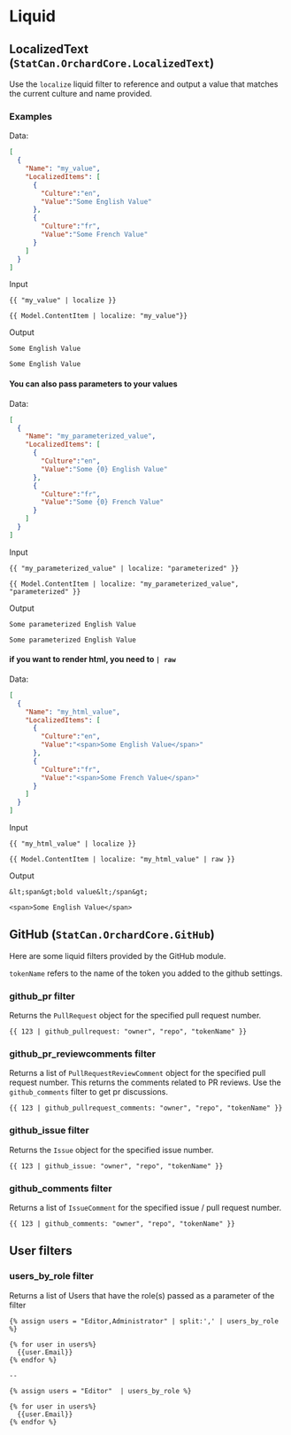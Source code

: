 # Liquid

## LocalizedText (`StatCan.OrchardCore.LocalizedText`) 

Use the `localize` liquid filter to reference and output a value that matches the current culture and name provided. 

### Examples

Data: 
```json
[
  {
    "Name": "my_value",
    "LocalizedItems": [
      {
        "Culture":"en",
        "Value":"Some English Value"
      },
      {
        "Culture":"fr",
        "Value":"Some French Value"
      }
    ]
  }
]

```
Input

```liquid
{{ "my_value" | localize }}

{{ Model.ContentItem | localize: "my_value"}}
```

Output

```text
Some English Value

Some English Value
```

#### You can also pass parameters to your values

Data: 
```json
[
  {
    "Name": "my_parameterized_value",
    "LocalizedItems": [
      {
        "Culture":"en",
        "Value":"Some {0} English Value"
      },
      {
        "Culture":"fr",
        "Value":"Some {0} French Value"
      }
    ]
  }
]

```
Input

```liquid
{{ "my_parameterized_value" | localize: "parameterized" }}

{{ Model.ContentItem | localize: "my_parameterized_value", "parameterized" }}
```

Output

```text
Some parameterized English Value

Some parameterized English Value
```

#### if you want to render html, you need to `| raw`

Data: 
```json
[
  {
    "Name": "my_html_value",
    "LocalizedItems": [
      {
        "Culture":"en",
        "Value":"<span>Some English Value</span>"
      },
      {
        "Culture":"fr",
        "Value":"<span>Some French Value</span>"
      }
    ]
  }
]

```
Input

```liquid
{{ "my_html_value" | localize }}

{{ Model.ContentItem | localize: "my_html_value" | raw }}
```

Output

```text
&lt;span&gt;bold value&lt;/span&gt;

<span>Some English Value</span>
```

## GitHub (`StatCan.OrchardCore.GitHub`)

Here are some liquid filters provided by the GitHub module.

`tokenName` refers to the name of the token you added to the github settings.

### github_pr filter

Returns the `PullRequest` object for the specified pull request number.

```liquid
{{ 123 | github_pullrequest: "owner", "repo", "tokenName" }}
```

### github_pr_reviewcomments filter

Returns a list of `PullRequestReviewComment` object for the specified pull request number.
This returns the comments related to PR reviews. Use the `github_comments` filter to get pr discussions.

```liquid
{{ 123 | github_pullrequest_comments: "owner", "repo", "tokenName" }}
```

### github_issue filter

Returns the `Issue` object for the specified issue number.

```liquid
{{ 123 | github_issue: "owner", "repo", "tokenName" }}
```

### github_comments filter

Returns a list of `IssueComment` for the specified issue / pull request number.

```liquid
{{ 123 | github_comments: "owner", "repo", "tokenName" }}
```


## User filters

### users_by_role filter

Returns a list of Users that have the role(s) passed as a parameter of the filter

```liquid
{% assign users = "Editor,Administrator" | split:',' | users_by_role %}

{% for user in users%}
  {{user.Email}}
{% endfor %}

--

{% assign users = "Editor"  | users_by_role %}

{% for user in users%}
  {{user.Email}}
{% endfor %}
```
